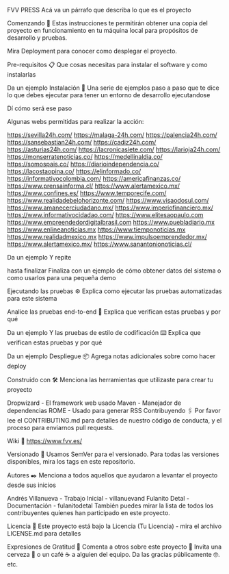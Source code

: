 FVV PRESS Acá va un párrafo que describa lo que es el proyecto

Comenzando 🚀 Estas instrucciones te permitirán obtener una copia del proyecto en funcionamiento en tu máquina local para propósitos de desarrollo y pruebas.

Mira Deployment para conocer como desplegar el proyecto.

Pre-requisitos 📋 Que cosas necesitas para instalar el software y como instalarlas

Da un ejemplo Instalación 🔧 Una serie de ejemplos paso a paso que te dice lo que debes ejecutar para tener un entorno de desarrollo ejecutandose

Dí cómo será ese paso

Algunas webs permitidas para realizar la acción:

https://sevilla24h.com/ https://malaga-24h.com/ https://palencia24h.com/ https://sansebastian24h.com/ https://cadiz24h.com/ https://asturias24h.com/ https://lacronicasiete.com/ https://larioja24h.com/ https://monserratenoticias.co/ https://medellinaldia.co/ https://somospais.co/ https://diarioindependencia.co/ https://lacostaopina.co/ https://elinformado.co/ https://informativocolombia.com/ https://americafinanzas.co/ https://www.prensainforma.cl/ https://www.alertamexico.mx/ https://www.confines.es/ https://www.temporecife.com/ https://www.realidadebelohorizonte.com/ https://www.visaodosul.com/ https://www.amanecerciudadano.mx/ https://www.imperiofinanciero.mx/ https://www.informativocidadao.com/ https://www.elitesaopaulo.com https://www.empreendedordigitalbrasil.com https://www.puebladiario.mx https://www.enlineanoticias.mx https://www.tiemponoticias.mx https://www.realidadmexico.mx  https://www.impulsoemprendedor.mx/   https://www.alertamexico.mx/   https://www.sanantonionoticias.cl/ 

Da un ejemplo Y repite

hasta finalizar Finaliza con un ejemplo de cómo obtener datos del sistema o como usarlos para una pequeña demo

Ejecutando las pruebas ⚙️ Explica como ejecutar las pruebas automatizadas para este sistema

Analice las pruebas end-to-end 🔩 Explica que verifican estas pruebas y por qué

Da un ejemplo Y las pruebas de estilo de codificación ⌨️ Explica que verifican estas pruebas y por qué

Da un ejemplo Despliegue 📦 Agrega notas adicionales sobre como hacer deploy

Construido con 🛠️ Menciona las herramientas que utilizaste para crear tu proyecto

Dropwizard - El framework web usado Maven - Manejador de dependencias ROME - Usado para generar RSS Contribuyendo 🖇️ Por favor lee el CONTRIBUTING.md para detalles de nuestro código de conducta, y el proceso para enviarnos pull requests.

Wiki 📖 https://www.fvv.es/

Versionado 📌 Usamos SemVer para el versionado. Para todas las versiones disponibles, mira los tags en este repositorio.

Autores ✒️ Menciona a todos aquellos que ayudaron a levantar el proyecto desde sus inicios

Andrés Villanueva - Trabajo Inicial - villanuevand Fulanito Detal - Documentación - fulanitodetal También puedes mirar la lista de todos los contribuyentes quíenes han participado en este proyecto.

Licencia 📄 Este proyecto está bajo la Licencia (Tu Licencia) - mira el archivo LICENSE.md para detalles

Expresiones de Gratitud 🎁 Comenta a otros sobre este proyecto 📢 Invita una cerveza 🍺 o un café ☕ a alguien del equipo. Da las gracias públicamente 🤓. etc.
